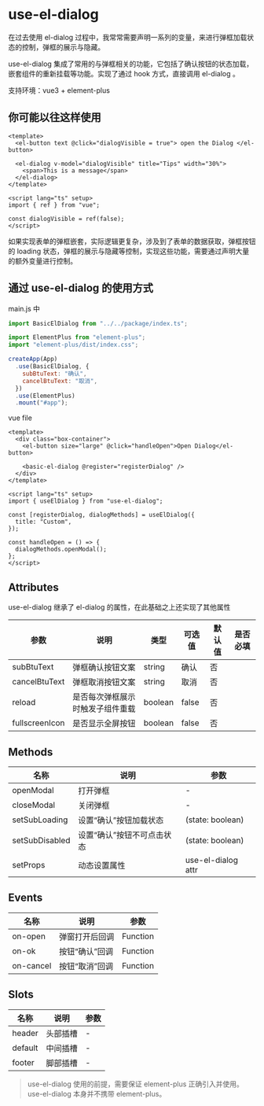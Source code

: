 # use-el-dialog

在过去使用 el-dialog 过程中，我常常需要声明一系列的变量，来进行弹框加载状态的控制，弹框的展示与隐藏。

use-el-dialog 集成了常用的与弹框相关的功能，它包括了确认按钮的状态加载，嵌套组件的重新挂载等功能。实现了通过 hook 方式，直接调用 el-dialog 。

支持环境：vue3 + element-plus

## 你可能以往这样使用 <el-dialog />

```vue
<template>
  <el-button text @click="dialogVisible = true"> open the Dialog </el-button>

  <el-dialog v-model="dialogVisible" title="Tips" width="30%">
    <span>This is a message</span>
  </el-dialog>
</template>

<script lang="ts" setup>
import { ref } from "vue";

const dialogVisible = ref(false);
</script>
```

如果实现表单的弹框嵌套，实际逻辑更复杂，涉及到了表单的数据获取，弹框按钮的 loading 状态，弹框的展示与隐藏等控制，实现这些功能，需要通过声明大量的额外变量进行控制。

## 通过 use-el-dialog 的使用方式

main.js 中

```js
import BasicElDialog from "../../package/index.ts";

import ElementPlus from "element-plus";
import "element-plus/dist/index.css";

createApp(App)
  .use(BasicElDialog, {
    subBtuText: "确认",
    cancelBtuText: "取消",
  })
  .use(ElementPlus)
  .mount("#app");
```

vue file

```vue
<template>
  <div class="box-container">
    <el-button size="large" @click="handleOpen">Open Dialog</el-button>

    <basic-el-dialog @register="registerDialog" />
  </div>
</template>

<script lang="ts" setup>
import { useElDialog } from "use-el-dialog";

const [registerDialog, dialogMethods] = useElDialog({
  title: "Custom",
});

const handleOpen = () => {
  dialogMethods.openModal();
};
</script>
```

## Attributes

use-el-dialog 继承了 el-dialog 的属性，在此基础之上还实现了其他属性

| 参数           | 说明                             | 类型    | 可选值 | 默认值 | 是否必填 |
| -------------- | -------------------------------- | ------- | ------ | ------ | -------- |
| subBtuText     | 弹框确认按钮文案                 | string  | 确认   | 否     |
| cancelBtuText  | 弹框取消按钮文案                 | string  | 取消   | 否     |
| reload         | 是否每次弹框展示时触发子组件重载 | boolean | false  | 否     |
| fullscreenIcon | 是否显示全屏按钮                 | boolean | false  | 否     |

## Methods

| 名称           | 说明                       | 参数               |
| -------------- | -------------------------- | ------------------ |
| openModal      | 打开弹框                   | -                  |
| closeModal     | 关闭弹框                   | -                  |
| setSubLoading  | 设置“确认”按钮加载状态     | (state: boolean)   |
| setSubDisabled | 设置“确认”按钮不可点击状态 | (state: boolean)   |
| setProps       | 动态设置属性               | use-el-dialog attr |

## Events

| 名称      | 说明           | 参数     |
| --------- | -------------- | -------- |
| on-open   | 弹窗打开后回调 | Function |
| on-ok     | 按钮“确认”回调 | Function |
| on-cancel | 按钮“取消”回调 | Function |

## Slots

| 名称    | 说明     | 参数 |
| ------- | -------- | ---- |
| header  | 头部插槽 | -    |
| default | 中间插槽 | -    |
| footer  | 脚部插槽 | -    |

> use-el-dialog 使用的前提，需要保证 element-plus 正确引入并使用。use-el-dialog 本身并不携带 element-plus。

